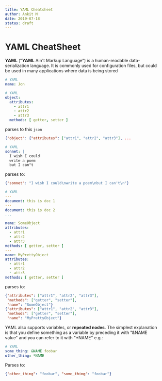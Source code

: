 ```yaml
---
title: YAML Cheatsheet
author: Ankit M
date: 2019-07-18
status: draft
---
```




# YAML CheatSheet

**YAML** ("**YAML** Ain't Markup Language") is a human-readable data-serialization language. It is commonly used for configuration files, but could be used in many applications where data is being stored 

``` yaml
# YAML
name: Jon
```

``` yaml
# YAML
object:
  attributes:
    - attr1
    - attr2
    - attr3
  methods: [ getter, setter ]
```
parses to this `json`

``` json
{"object": {"attributes": ["attr1", "attr2", "attr3"], ...
```

``` yaml
# YAML
sonnet: |
  I wish I could
  write a poem
  but I can"t
```
parses to:

``` json
{"sonnet": "I wish I could\nwrite a poem\nbut I can't\n"}
```

``` yaml
# YAML
---
document: this is doc 1
---
document: this is doc 2
...
```

```yaml
name: SomeObject
attributes:
  - attr1
  - attr2
  - attr3
methods: [ getter, setter ]
---
name: MyPrettyObject
attributes:
  - attr1
  - attr2
  - attr3
methods: [ getter, setter ]
```
parses to:

``` json
{"attributes": ["attr1", "attr2", "attr3"],
 "methods": ["getter", "setter"],
 "name": "SomeObject"}
{"attributes": ["attr1", "attr2", "attr3"],
 "methods": ["getter", "setter"],
 "name": "MyPrettyObject"}
```
YAML also supports variables, or **repeated nodes**. The simplest explanation is that you define something as a variable by preceding it with "&NAME value" and you can refer to it with "*NAME" e.g.:

``` yaml
# YAML
some_thing: &NAME foobar
other_thing: *NAME
```
Parses to:
``` json
{"other_thing": "foobar", "some_thing": "foobar"}
```
